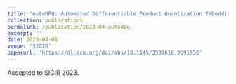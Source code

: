 ```yaml
---
title: "AutoDPQ: Automated Differentiable Product Quantization Embedding Compression Framework"
collection: publications
permalink: /publication/2023-04-autodpq
excerpt: ''
date: 2023-04-01
venue: 'SIGIR'
paperurl: 'https://dl.acm.org/doi/abs/10.1145/3539618.3591953'
---
```


Accepted to SIGIR 2023.
